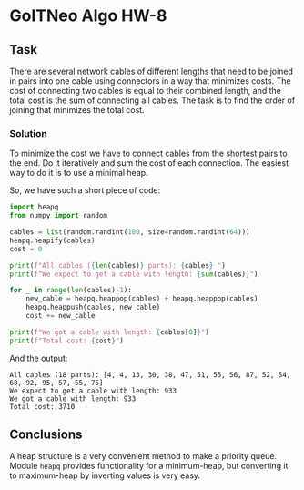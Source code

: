 # GoITNeo Algo HW-8

## Task
There are several network cables of different lengths that need to be joined in pairs into one cable using connectors in a way that minimizes costs. The cost of connecting two cables is equal to their combined length, and the total cost is the sum of connecting all cables.
The task is to find the order of joining that minimizes the total cost.

### Solution
To minimize the cost we have to connect cables from the shortest pairs to the end. Do it iteratively and sum the cost of each connection. The easiest way to do it is to use a minimal heap.

So, we have such a short piece of code:
```python
import heapq
from numpy import random

cables = list(random.randint(100, size=random.randint(64)))
heapq.heapify(cables)
cost = 0

print(f"All cables ({len(cables)} parts): {cables} ")
print(f"We expect to get a cable with length: {sum(cables)}")

for _ in range(len(cables)-1):
    new_cable = heapq.heappop(cables) + heapq.heappop(cables)
    heapq.heappush(cables, new_cable)
    cost += new_cable

print(f"We got a cable with length: {cables[0]}")
print(f"Total cost: {cost}")
```
And the output:
```
All cables (18 parts): [4, 4, 13, 30, 38, 47, 51, 55, 56, 87, 52, 54, 68, 92, 95, 57, 55, 75]
We expect to get a cable with length: 933
We got a cable with length: 933
Total cost: 3710
```

## Conclusions
A heap structure is a very convenient method to make a priority queue. Module ```heapq``` provides functionality for a minimum-heap, but converting it to maximum-heap by inverting values is very easy.

